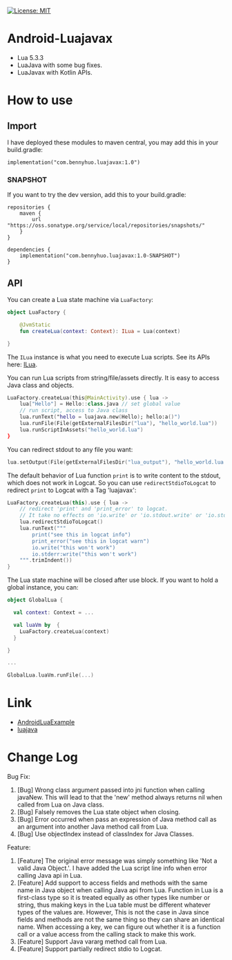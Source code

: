 [![License: MIT](https://img.shields.io/badge/License-MIT-yellow.svg)](LICENSE)


# Android-Luajavax

* Lua 5.3.3
* LuaJava with some bug fixes.
* LuaJavax with Kotlin APIs.

# How to use

## Import

I have deployed these modules to maven central, you may add this in your build.gradle: 
 
```
implementation("com.bennyhuo.luajavax:1.0")
```

### SNAPSHOT

If you want to try the dev version, add this to your build.gradle:

```
repositories {
    maven {
        url "https://oss.sonatype.org/service/local/repositories/snapshots/" 
    }
}

dependencies {
    implementation("com.bennyhuo.luajavax:1.0-SNAPSHOT")
}
```

## API

You can create a Lua state machine via `LuaFactory`:

```kotlin
object LuaFactory {

    @JvmStatic
    fun createLua(context: Context): ILua = Lua(context)

}
```

The `ILua` instance is what you need to execute Lua scripts. See its APIs here: [ILua](luajavax/src/main/java/com/bennyhuo/luajavax/core/ILua.kt).

You can run Lua scripts from string/file/assets directly. It is easy to access Java class and objects.

```kotlin
LuaFactory.createLua(this@MainActivity).use { lua ->
    lua["Hello"] = Hello::class.java // set global value
    // run script, access to Java class
    lua.runText("hello = luajava.new(Hello); hello:a()")
    lua.runFile(File(getExternalFilesDir("lua"), "hello_world.lua"))
    lua.runScriptInAssets("hello_world.lua")
}
```

You can redirect stdout to any file you want:

```kotlin
lua.setOutput(File(getExternalFilesDir("lua_output"), "hello_world.lua.output")
```

The default behavior of Lua function `print` is to write content to the stdout, which does not work in Logcat. So you can use `redirectStdioToLogcat` to redirect `print` to Logcat with a Tag 'luajavax':

```kotlin
LuaFactory.createLua(this).use { lua ->
    // redirect 'print' and 'print_error' to logcat.
    // It take no effects on 'io.write' or 'io.stdout.write' or 'io.stderr.write'.
    lua.redirectStdioToLogcat()
    lua.runText("""
        print("see this in logcat info")
        print_error("see this in logcat warn")
        io.write("this won't work")
        io.stderr:write("this won't work")
    """.trimIndent())
}
```

The Lua state machine will be closed after use block. If you want to hold a global instance, you can:

```kotlin
object GlobalLua {

  val context: Context = ...

  val luaVm by  {
    LuaFactory.createLua(context)
  }

}

...

GlobalLua.luaVm.runFile(...)
```

# Link

- [AndroidLuaExample](https://github.com/haodynasty/AndroidLuaExample)
- [luajava](https://github.com/LuaDist/luajava/)

# Change Log

Bug Fix:

1. [Bug] Wrong class argument passed into jni function when calling javaNew. This will lead to that the 'new' method always returns nil when called from Lua on Java class.
2. [Bug] Falsely removes the Lua state object when closing.
3. [Bug] Error occurred when pass an expression of Java method call as an argument into another Java method call from Lua.
4. [Bug] Use objectIndex instead of classIndex for Java Classes.

Feature:

1. [Feature] The original error message was simply something like 'Not a valid Java Object.'. I have added the Lua script line info when error calling Java api in Lua.
2. [Feature] Add support to access fields and methods with the same name in Java object when calling Java api from Lua. Function in Lua is a first-class type so it is treated equally as other types like number or string, thus making keys in the Lua table must be different whatever types of the values are. However, This is not the case in Java since fields and methods are not the same thing so they can share an identical name. When accessing a key, we can figure out whether it is a function call or a value access from the calling stack to make this work.
3. [Feature] Support Java vararg method call from Lua.
4. [Feature] Support partially redirect stdio to Logcat.
